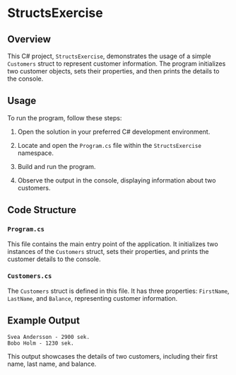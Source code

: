 # StructsExercise

## Overview

This C# project, `StructsExercise`, demonstrates the usage of a simple `Customers` struct to represent customer information. The program initializes two customer objects, sets their properties, and then prints the details to the console.

## Usage

To run the program, follow these steps:

1. Open the solution in your preferred C# development environment.

2. Locate and open the `Program.cs` file within the `StructsExercise` namespace.

3. Build and run the program.

4. Observe the output in the console, displaying information about two customers.

## Code Structure

### `Program.cs`

This file contains the main entry point of the application. It initializes two instances of the `Customers` struct, sets their properties, and prints the customer details to the console.

### `Customers.cs`

The `Customers` struct is defined in this file. It has three properties: `FirstName`, `LastName`, and `Balance`, representing customer information.

## Example Output

```plaintext
Svea Andersson - 2900 sek.
Bobo Holm - 1230 sek.
```

This output showcases the details of two customers, including their first name, last name, and balance.
